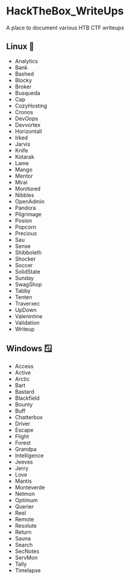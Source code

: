 # HackTheBox_WriteUps

A place to document various HTB CTF writeups

## Linux 🐧

- Analytics
- Bank
- Bashed
- Blocky
- Broker
- Busqueda
- Cap
- CozyHosting
- Cronos
- DevOops
- Devvortex
- Horizontall
- Irked
- Jarvis
- Knife
- Kotarak
- Lame
- Mango
- Mentor
- Mirai
- Monitored
- Nibbles
- OpenAdmin
- Pandora
- Pilgrimage
- Posion
- Popcorn
- Precious
- Sau
- Sense
- Shibboleth
- Shocker
- Soccer
- SolidState
- Sunday
- SwagShop
- Tabby
- Tenten
- Traverxec
- UpDown
- Valenintine
- Validation
- Writeup

## Windows 🪟

- Access
- Active
- Arctic
- Bart
- Bastard
- Blackfield
- Bounty
- Buff
- Chatterbox
- Driver
- Escape
- Flight
- Forest
- Grandpa
- Intelligence
- Jeeves
- Jerry
- Love
- Mantis
- Monteverde
- Netmon
- Optimum
- Querier
- Reel
- Remote
- Resolute
- Return
- Sauna
- Search
- SecNotes
- ServMon
- Tally
- Timelapse
